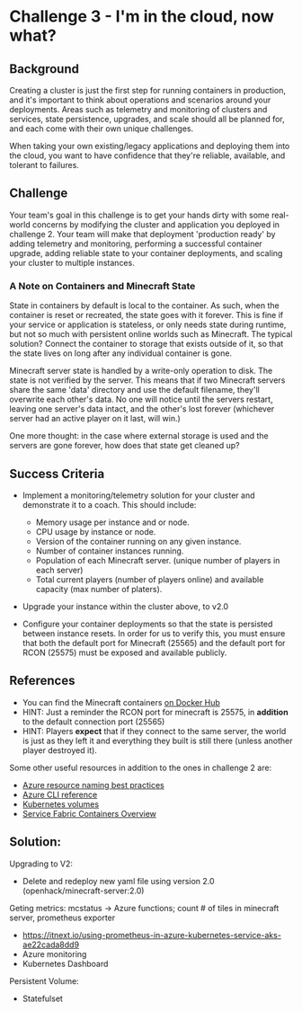 # Challenge 3 - I'm in the cloud, now what?

## Background
Creating a cluster is just the first step for running containers in production, and it's important to think about operations and scenarios around your deployments. Areas such as telemetry and monitoring of clusters and services, state persistence, upgrades, and scale should all be planned for, and each come with their own unique challenges. 

When taking your own existing/legacy applications and deploying them into the cloud, you want to have confidence that they're reliable, available, and tolerant to failures.

## Challenge

Your team's goal in this challenge is to get your hands dirty with some real-world concerns by modifying the cluster and application you deployed in challenge 2. Your team will make that deployment 'production ready' by adding telemetry and monitoring, performing a successful container upgrade, adding reliable state to your container deployments, and scaling your cluster to multiple instances.

### A Note on Containers and Minecraft State
State in containers by default is local to the container. As such, when the container is reset or recreated, the state goes with it forever. This is fine if your service or application is stateless, or only needs state during runtime, but not so much with persistent online worlds such as Minecraft. The typical solution? Connect the container to storage that exists outside of it, so that the state lives on long after any individual container is gone.

Minecraft server state is handled by a write-only operation to disk. The state is not verified by the server. This means that if two Minecraft servers share the same 'data' directory and use the default filename, they'll overwrite each other's data. No one will notice until the servers restart, leaving one server's data intact, and the other's lost forever (whichever server had an active player on it last, will win.)

One more thought: in the case where external storage is used and the servers are gone forever, how does that state get cleaned up?

## Success Criteria

- Implement a monitoring/telemetry solution for your cluster and demonstrate it to a coach. This should include:
    - Memory usage per instance and or node.
    - CPU usage by instance or node.
    - Version of the container running on any given instance.
    - Number of container instances running.
    - Population of each Minecraft server. (unique number of players in each server)
    - Total current players (number of players online) and available capacity (max number of platers).

- Upgrade your instance within the cluster above, to v2.0

- Configure your container deployments so that the state is persisted between instance resets. In order for us to verify this, you must ensure that both the default port for Minecraft (25565) and the default port for RCON (25575) must be exposed and available publicly.

## References
- You can find the Minecraft containers [on Docker Hub](https://hub.docker.com/r/openhack/minecraft-server/)
- HINT: Just a reminder the RCON port for minecraft is 25575, in **addition** to the default connection port (25565)
- HINT: Players **expect** that if they connect to the same server, the world is just as they left it and everything they built is still there (unless another player destroyed it). 

Some other useful resources in addition to the ones in challenge 2 are:

- [Azure resource naming best practices](https://docs.microsoft.com/en-us/azure/architecture/best-practices/naming-conventions)
- [Azure CLI reference](https://docs.microsoft.com/en-us/cli/azure/get-started-with-azure-cli)
- [Kubernetes volumes](https://kubernetes.io/docs/concepts/storage/volumes/)
- [Service Fabric Containers Overview](	https://docs.microsoft.com/en-us/azure/service-fabric/service-fabric-containers-overview)

## Solution:

Upgrading to V2: 
- Delete and redeploy new yaml file using version 2.0 (openhack/minecraft-server:2.0)

Geting metrics: mcstatus -> Azure functions; count # of tiles in minecraft server, prometheus exporter
- https://itnext.io/using-prometheus-in-azure-kubernetes-service-aks-ae22cada8dd9
- Azure monitoring
- Kubernetes Dashboard

Persistent Volume:
- Statefulset
